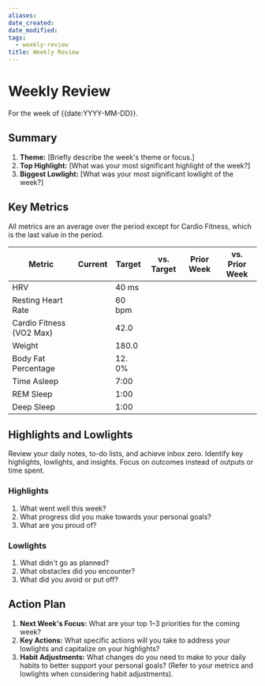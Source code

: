 ```yaml
---
aliases:
date_created:
date_modified:
tags:
  - weekly-review
title: Weekly Review
---
```


# Weekly Review

For the week of {{date:YYYY-MM-DD}}.

## Summary

1. **Theme:** [Briefly describe the week's theme or focus.]
2. **Top Highlight:** [What was your most significant highlight of the week?]
3. **Biggest Lowlight:** [What was your most significant lowlight of the week?]

## Key Metrics

All metrics are an average over the period except for Cardio Fitness, which is the last value in the period.

| Metric                   | Current | Target | vs. Target | Prior Week | vs. Prior Week |
| ------------------------ | ------- | ------ | ---------- | ---------- | -------------- |
| HRV                      |         | 40 ms  |            |            |                |
| Resting Heart Rate       |         | 60 bpm |            |            |                |
| Cardio Fitness (VO2 Max) |         | 42.0   |            |            |                |
| Weight                   |         | 180.0  |            |            |                |
| Body Fat Percentage      |         | 12. 0% |            |            |                |
| Time Asleep              |         | 7:00   |            |            |                |
| REM Sleep                |         | 1:00   |            |            |                |
| Deep Sleep               |         | 1:00   |            |            |                |

## Highlights and Lowlights

Review your daily notes, to-do lists, and achieve inbox zero. Identify key highlights, lowlights, and insights. Focus on outcomes instead of outputs or time spent.

### Highlights

1. What went well this week?
2. What progress did you make towards your personal goals?
3. What are you proud of?

### Lowlights

1. What didn't go as planned?
2. What obstacles did you encounter?
3. What did you avoid or put off?

## Action Plan

1. **Next Week's Focus:** What are your top 1–3 priorities for the coming week?
2. **Key Actions:** What specific actions will you take to address your lowlights and capitalize on your highlights?
3. **Habit Adjustments:** What changes do you need to make to your daily habits to better support your personal goals? (Refer to your metrics and lowlights when considering habit adjustments).
